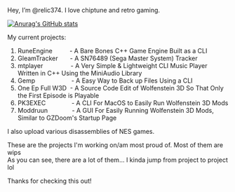 Hey, I’m @relic374. I love chiptune and retro gaming. 

[![Anurag's GitHub stats](https://github-readme-stats.vercel.app/api?username=relic374)](https://github.com/anuraghazra/github-readme-stats)

My current projects:<br>
1.  RuneEngine          - A Bare Bones C++ Game Engine Built as a CLI
3.  GleamTracker       - A SN76489 (Sega Master System) Tracker 
5.  mtplayer                - A Very Simple & Lightweight CLI Music Player Written in C++ Using the MiniAudio Library
7.  Gemp                     - A Easy Way to Back up Files Using a CLI
8.  One Ep Full W3D  - A Source Code Edit of Wolfenstein 3D So That Only the First Episode is Playable
9.  PK3EXEC               - A CLI For MacOS to Easily Run Wolfenstein 3D Mods
10. Moddruun              - A GUI For Easily Running Wolfenstein 3D Mods, Similar to GZDoom's Startup Page<br>

I also upload various disassemblies of NES games.<br>

These are the projects I'm working on/am most proud of. Most of them are wips<br>
As you can see, there are a lot of them... I kinda jump from project to project lol<br>

Thanks for checking this out!
